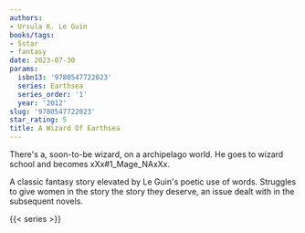 ```yaml
---
authors:
- Ursula K. Le Guin
books/tags:
- 5star
- fantasy
date: 2023-07-30
params:
  isbn13: '9780547722023'
  series: Earthsea
  series_order: '1'
  year: '2012'
slug: '9780547722023'
star_rating: 5
title: A Wizard Of Earthsea
---
```


There's a, soon-to-be wizard, on a archipelago world. He goes to wizard school and becomes xXx#1_Mage_NAxXx.

A classic fantasy story elevated by Le Guin's poetic use of words. Struggles to give women in the story the story they deserve, an issue dealt with in the subsequent novels.

<!--more-->

{{< series >}}